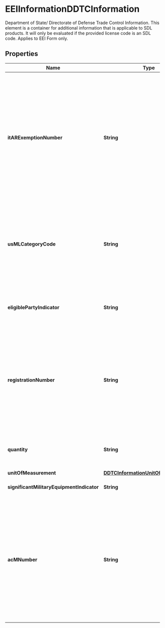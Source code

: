 

# EEIInformationDDTCInformation

Department of State/ Directorate of Defense Trade Control Information. This element is a container for additional information that is applicable to SDL products. It will only be evaluated if the provided license code is an SDL code.  Applies to EEI Form only.

## Properties

| Name | Type | Description | Notes |
|------------ | ------------- | ------------- | -------------|
|**itARExemptionNumber** | **String** | The specific citation (exemption number) under the International Traffic in Arms Regulations (ITAR) from the Code of Federal Register (see 22 CFR 120-130) that exempts the shipment from the requirements for a license or other written authorization from the Directorate of Trade Controls (DDTC).  Refer to EEI License Codes in the Appendix for valid values.  Applies to EEI Form only. This field is applicable for EEIFiling option 1A and 3. |  [optional] |
|**usMLCategoryCode** | **String** | Digit numeric code (e.g. 01-18, 20 or 21). Indicates the U.S. Munitions List (USML) category article, service or related technical data as it applies to the article reported.  Applies to EEI form only. It is required for EEIFilingOption code 3. |  [optional] |
|**eligiblePartyIndicator** | **String** | Presence/Absent indicator. Certification by the U.S. exporter that the exporter is an eligible party to participate in the defense trade. |  [optional] |
|**registrationNumber** | **String** | It is a unique registration code assigned to the registrant. The DDTC registration code consist of a letter prefix, M (assigned to a manufacturer and/or exporter) or K (assigned to a broker), followed by four or five digits (e.g. K-1234 or M12345).  It is required for EEIFilingOption code 3. |  [optional] |
|**quantity** | **String** | Export Quantity.  Applies to EEI form only. It is required for EEIFilingOption code 3. Only positive integer value is valid. |  [optional] |
|**unitOfMeasurement** | [**DDTCInformationUnitOfMeasurement**](DDTCInformationUnitOfMeasurement.md) |  |  [optional] |
|**significantMilitaryEquipmentIndicator** | **String** | Presence/ Absence Indicator.  Applies to EEI form only. |  [optional] |
|**acMNumber** | **String** | Approved Community Member Number (ACM). It is required to be provided along with ITARExemptionNumber for some License code (SGB and SAU). The ACM# for the United Kingdom (License code SGB) must begin with UK followed by 9 numbers.  The ACM# for Australia (License Code SAU) must begin with DTT followed by 8 numbers.  Applies to EEI form only.  It is required for EEIFilingOption code 1A and 3. |  [optional] |



